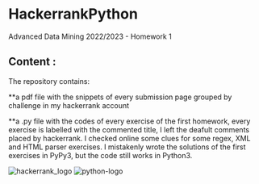 # HackerrankPython
Advanced Data Mining 2022/2023 -  Homework 1


## Content : 


The repository contains:


  **a pdf file with the snippets of every submission page grouped by challenge in my hackerrank account
  
  
  **a .py file with the codes of every exercise of the first homework, every exercise is labelled with the commented title, I left the deafult comments placed by hackerrank. I checked online some clues for some regex, XML and HTML parser exercises. I  mistakenly wrote the solutions of the first exercises in PyPy3, but the code still works in Python3.
  
  
![hackerrank_logo](https://github.com/TitoTamburini/HackerrankPython/assets/72445542/43d133b6-121d-4720-a0d2-101b4dff2eec)
![python-logo](https://github.com/TitoTamburini/HackerrankPython/assets/72445542/939e5dd6-625b-45b4-bfb0-a2b60bf8990c)
